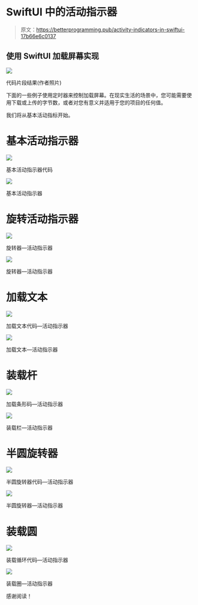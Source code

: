 # SwiftUI 中的活动指示器

> 原文：<https://betterprogramming.pub/activity-indicators-in-swiftui-17b66e6c0137>

## 使用 SwiftUI 加载屏幕实现

![](img/52dcbc4fd9e193b1d552cb8205fae154.png)

代码片段结果(作者照片)

下面的一些例子使用定时器来控制加载屏幕。在现实生活的场景中，您可能需要使用下载或上传的字节数，或者对您有意义并适用于您的项目的任何值。

我们将从基本活动指标开始。

# **基本活动指示器**

![](img/9d5a1534feb55017ddff738344e825b8.png)

基本活动指示器代码

![](img/06bed5eb6e7bdb8c53946afc77e13a89.png)

基本活动指示器

# 旋转活动指示器

![](img/b2612735802cd4b0d1e5fe229f656962.png)

旋转器—活动指示器

![](img/f9ae663e2e82fc2e087863bfebe18b0e.png)

旋转器—活动指示器

# 加载文本

![](img/b896d8b538b57e84fcfc005f12e0ba94.png)

加载文本代码—活动指示器

![](img/bdf92a5e431d325f5c107b74f745dfbf.png)

加载文本—活动指示器

# 装载杆

![](img/733fbcb8ae333bc66692468d97cb9917.png)

加载条形码—活动指示器

![](img/6e412caf950714f091a69c75e6e682ef.png)

装载栏—活动指示器

# 半圆旋转器

![](img/9a30e86cee741bdc92fb409455fa0cb6.png)

半圆旋转器代码—活动指示器

![](img/f0b6f451e1b94c1edf41dd14bfb24779.png)

半圆旋转器—活动指示器

# 装载圆

![](img/f2ceccf586508778f667473e0af84f24.png)

装载循环代码—活动指示器

![](img/ee53fb9e5c8d96ad362f9f70888394aa.png)

装载圈—活动指示器

感谢阅读！